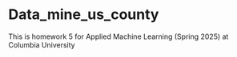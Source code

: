 # Data_mine_us_county
This is homework 5 for Applied Machine Learning (Spring 2025) at Columbia University
